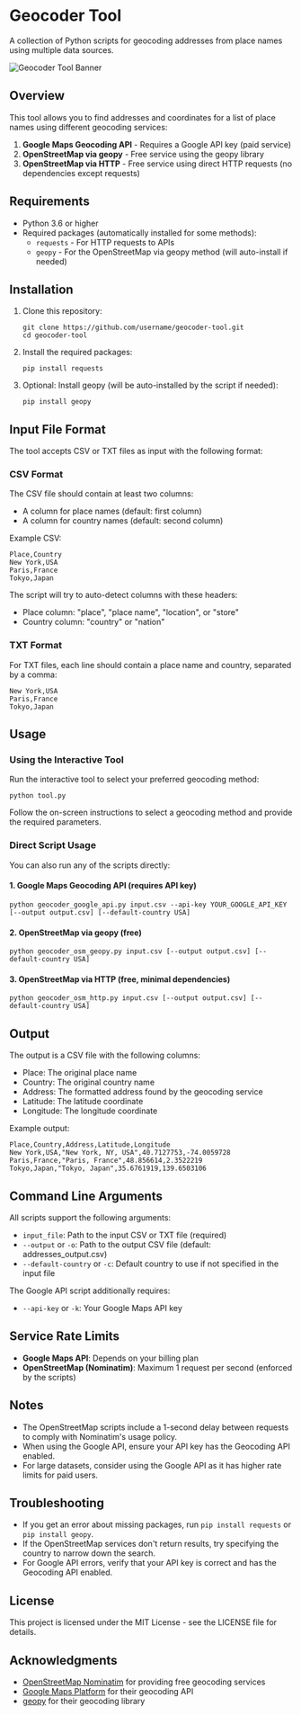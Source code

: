 # Geocoder Tool

A collection of Python scripts for geocoding addresses from place names using multiple data sources.

![Geocoder Tool Banner](https://raw.githubusercontent.com/username/geocoder-tool/main/banner.png)

## Overview

This tool allows you to find addresses and coordinates for a list of place names using different geocoding services:

1. **Google Maps Geocoding API** - Requires a Google API key (paid service)
2. **OpenStreetMap via geopy** - Free service using the geopy library
3. **OpenStreetMap via HTTP** - Free service using direct HTTP requests (no dependencies except requests)

## Requirements

- Python 3.6 or higher
- Required packages (automatically installed for some methods):
  - `requests` - For HTTP requests to APIs
  - `geopy` - For the OpenStreetMap via geopy method (will auto-install if needed)

## Installation

1. Clone this repository:
   ```
   git clone https://github.com/username/geocoder-tool.git
   cd geocoder-tool
   ```

2. Install the required packages:
   ```
   pip install requests
   ```

3. Optional: Install geopy (will be auto-installed by the script if needed):
   ```
   pip install geopy
   ```

## Input File Format

The tool accepts CSV or TXT files as input with the following format:

### CSV Format
The CSV file should contain at least two columns:
- A column for place names (default: first column)
- A column for country names (default: second column)

Example CSV:
```
Place,Country
New York,USA
Paris,France
Tokyo,Japan
```

The script will try to auto-detect columns with these headers:
- Place column: "place", "place name", "location", or "store"
- Country column: "country" or "nation"

### TXT Format
For TXT files, each line should contain a place name and country, separated by a comma:
```
New York,USA
Paris,France
Tokyo,Japan
```

## Usage

### Using the Interactive Tool

Run the interactive tool to select your preferred geocoding method:

```
python tool.py
```

Follow the on-screen instructions to select a geocoding method and provide the required parameters.

### Direct Script Usage

You can also run any of the scripts directly:

#### 1. Google Maps Geocoding API (requires API key)

```
python geocoder_google_api.py input.csv --api-key YOUR_GOOGLE_API_KEY [--output output.csv] [--default-country USA]
```

#### 2. OpenStreetMap via geopy (free)

```
python geocoder_osm_geopy.py input.csv [--output output.csv] [--default-country USA]
```

#### 3. OpenStreetMap via HTTP (free, minimal dependencies)

```
python geocoder_osm_http.py input.csv [--output output.csv] [--default-country USA]
```

## Output

The output is a CSV file with the following columns:
- Place: The original place name
- Country: The original country name
- Address: The formatted address found by the geocoding service
- Latitude: The latitude coordinate
- Longitude: The longitude coordinate

Example output:
```
Place,Country,Address,Latitude,Longitude
New York,USA,"New York, NY, USA",40.7127753,-74.0059728
Paris,France,"Paris, France",48.856614,2.3522219
Tokyo,Japan,"Tokyo, Japan",35.6761919,139.6503106
```

## Command Line Arguments

All scripts support the following arguments:

- `input_file`: Path to the input CSV or TXT file (required)
- `--output` or `-o`: Path to the output CSV file (default: addresses_output.csv)
- `--default-country` or `-c`: Default country to use if not specified in the input file

The Google API script additionally requires:
- `--api-key` or `-k`: Your Google Maps API key

## Service Rate Limits

- **Google Maps API**: Depends on your billing plan
- **OpenStreetMap (Nominatim)**: Maximum 1 request per second (enforced by the scripts)

## Notes

- The OpenStreetMap scripts include a 1-second delay between requests to comply with Nominatim's usage policy.
- When using the Google API, ensure your API key has the Geocoding API enabled.
- For large datasets, consider using the Google API as it has higher rate limits for paid users.

## Troubleshooting

- If you get an error about missing packages, run `pip install requests` or `pip install geopy`.
- If the OpenStreetMap services don't return results, try specifying the country to narrow down the search.
- For Google API errors, verify that your API key is correct and has the Geocoding API enabled.

## License

This project is licensed under the MIT License - see the LICENSE file for details.

## Acknowledgments

- [OpenStreetMap Nominatim](https://nominatim.openstreetmap.org/) for providing free geocoding services
- [Google Maps Platform](https://cloud.google.com/maps-platform/) for their geocoding API
- [geopy](https://github.com/geopy/geopy) for their geocoding library
